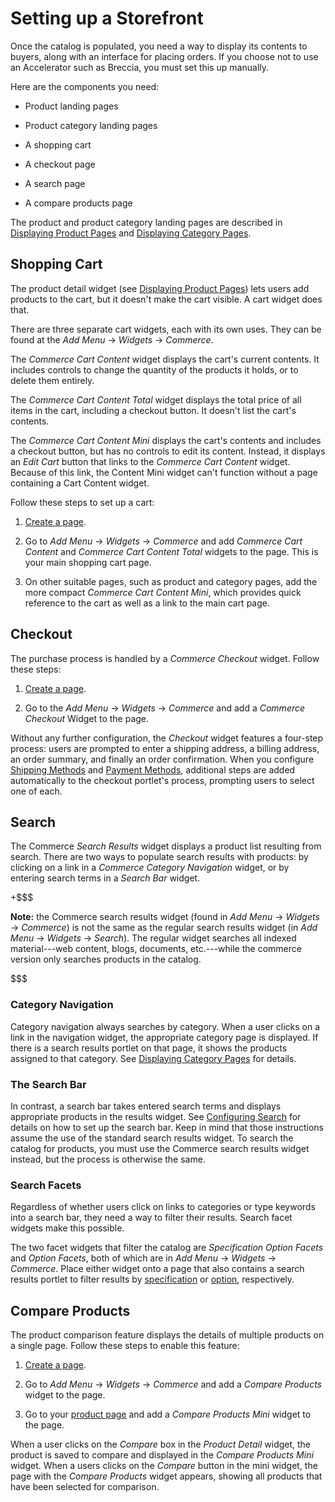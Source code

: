 # Setting up a Storefront [](id=setting-up-a-storefront)

Once the catalog is populated, you need a way to display its contents to buyers,
along with an interface for placing orders. If you choose not to use an Accelerator 
such as Breccia, you must set this up manually. 

Here are the components you need:

- Product landing pages

- Product category landing pages

- A shopping cart

- A checkout page

- A search page

- A compare products page

The product and product category landing pages are described in 
[Displaying Product Pages](/web/commerce/documentation/-/knowledge_base/1-0/displaying-product-pages)
and [Displaying Category
Pages](/web/commerce/documentation/-/knowledge_base/1-0/displaying-category-pages).

## Shopping Cart [](id=shopping-cart)

The product detail widget (see 
[Displaying Product Pages](/web/commerce/documentation/-/knowledge_base/1-0/displaying-product-pages))
lets users add products to the cart, but it doesn't make the cart visible.
A cart widget does that. 

There are three separate cart widgets, each with its own uses. They can be found
at the *Add Menu* &rarr; *Widgets* &rarr; *Commerce*.

The *Commerce Cart Content* widget displays the cart's current contents. It
includes controls to change the quantity of the products it holds, or to delete
them entirely.

The *Commerce Cart Content Total* widget displays the total price of all items
in the cart, including a checkout button. It doesn't list the cart's contents.

The *Commerce Cart Content Mini* displays the cart's contents and includes
a checkout button, but has no controls to edit its content. Instead, it displays
an *Edit Cart* button that links to the *Commerce Cart Content* widget. Because
of this link, the Content Mini widget can't function without a page containing
a Cart Content widget.

Follow these steps to set up a cart:

1.  [Create a page](/discover/portal/-/knowledge_base/7-1/creating-pages).

2.  Go to *Add Menu* &rarr; *Widgets* &rarr; *Commerce* and add *Commerce
    Cart Content* and *Commerce Cart Content Total* widgets to the page. This
    is your main shopping cart page.

3.  On other suitable pages, such as product and category pages, add the more
    compact *Commerce Cart Content Mini*, which provides quick reference to the
    cart as well as a link to the main cart page.

## Checkout [](id=checkout)

The purchase process is handled by a *Commerce Checkout* widget. Follow
these steps:

1.  [Create a page](/discover/portal/-/knowledge_base/7-1/creating-pages).

2.  Go to the *Add Menu* &rarr; *Widgets* &rarr; *Commerce* and add a *Commerce
    Checkout* Widget to the page.

Without any further configuration, the *Checkout* widget features a four-step
process: users are prompted to enter a shipping address, a billing
address, an order summary, and finally an order confirmation. When you
configure 
[Shipping Methods](/web/commerce/documentation/-/knowledge_base/1-0/shipping-methods)
and 
[Payment Methods](/web/commerce/documentation/-/knowledge_base/1-0/payment-methods),
additional steps are added automatically to the checkout portlet's process,
prompting users to select one of each.

## Search [](id=search)

The Commerce *Search Results* widget displays a product list resulting from
search. There are two ways to populate search results with products: by clicking
on a link in a *Commerce Category Navigation* widget, or by entering search
terms in a *Search Bar* widget.

+$$$

**Note:** the Commerce search results widget (found in *Add Menu* &rarr;
*Widgets* &rarr; *Commerce*) is not the same as the regular search results
widget (in *Add Menu* &rarr; *Widgets* &rarr; *Search*). The regular widget
searches all indexed material---web content, blogs, documents, etc.---while the
commerce version only searches products in the catalog.

$$$

### Category Navigation [](id=category-navigation)

Category navigation always searches by category. When a user clicks on
a link in the navigation widget, the appropriate category page is displayed. If
there is a search results portlet on that page, it shows the products assigned
to that category. See 
[Displaying Category Pages](/web/commerce/documentation/-/knowledge_base/1-0/displaying-category-pages)
for details.

### The Search Bar [](id=the-search-bar)

In contrast, a search bar takes entered search terms and displays appropriate
products in the results widget. See 
[Configuring Search](/discover/portal/-/knowledge_base/7-1/configuring-search-pages) for
details on how to set up the search bar. Keep in mind that those instructions
assume the use of the standard search results widget. To search the catalog for
products, you must use the Commerce search results widget instead, but the
process is otherwise the same.

### Search Facets [](id=search-facets)

Regardless of whether users click on links to categories or type keywords into
a search bar, they need a way to filter their results. Search facet widgets
make this possible.

The two facet widgets that filter the catalog are *Specification Option Facets*
and *Option Facets*, both of which are in *Add Menu* &rarr; *Widgets* &rarr;
*Commerce*. Place either widget onto a page that also contains a search results
portlet to filter results by
[specification](/web/commerce/documentation/-/knowledge_base/1-0/specifications)
or [option](/web/commerce/documentation/-/knowledge_base/1-0/options),
respectively.

## Compare Products [](id=compare-products)

The product comparison feature displays the details of multiple products on
a single page. Follow these steps to enable this feature:

1.  [Create a page](/discover/portal/-/knowledge_base/7-1/creating-pages).

2.  Go to *Add Menu* &rarr; *Widgets* &rarr; *Commerce* and add a *Compare
    Products* widget to the page.

3.  Go to your 
    [product page](/web/commerce/documentation/-/knowledge_base/1-0/displaying-product-pages) 
    and add a *Compare Products Mini* widget to the page.

When a user clicks on the *Compare* box in the *Product Detail* widget, the
product is saved to compare and displayed in the *Compare Products Mini* widget.
When a users clicks on the *Compare* button in the mini widget, the page with
the *Compare Products* widget appears, showing all products that have been
selected for comparison.

